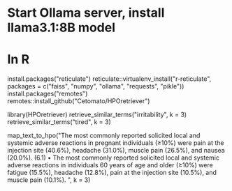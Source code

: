 # Start Ollama server, install llama3.1:8B model
# In R

install.packages("reticulate")
reticulate::virtualenv_install("r-reticulate", packages = c("faiss", "numpy", "ollama", "requests", "pikle"))
install.packages("remotes")
remotes::install_github("Cetomato/HPOretriever")

library(HPOretriever)
retrieve_similar_terms("irritability", k = 3)
retrieve_similar_terms("tired", k = 3)

map_text_to_hpo("The most commonly reported solicited local and systemic adverse reactions in pregnant individuals (≥10%) were pain at the injection site (40.6%), headache (31.0%), muscle pain (26.5%), and nausea (20.0%). (6.1) • The most commonly reported solicited local and systemic adverse reactions in individuals 60 years of age and older (≥10%) were fatigue (15.5%), headache (12.8%), pain at the injection site (10.5%), and muscle pain (10.1%). ", k = 3)

